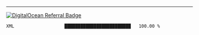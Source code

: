 ---
[![DigitalOcean Referral Badge](https://web-platforms.sfo2.digitaloceanspaces.com/WWW/Badge%203.svg)](https://www.digitalocean.com/?refcode=37fa54d82492&utm_campaign=Referral_Invite&utm_medium=Referral_Program&utm_source=badge)

<!--START_SECTION:waka-->

```text
XML                   █████████████████████████   100.00 %
```

<!--END_SECTION:waka-->


[linkedin]: https://www.linkedin.com/in/mohamed-elh/

